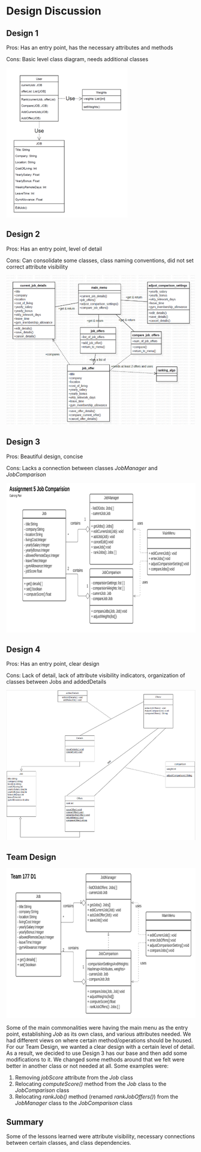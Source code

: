 # Design Discussion


## Design 1 
Pros: Has an entry point, has the necessary attributes and methods

Cons: Basic level class diagram, needs additional classes 

<img src="./images/design1.png" width="323" height="400"> 

## Design 2
Pros: Has an entry point, level of detail

Cons: Can consolidate some classes, class naming conventions, did not set correct attribute visibility

<img src="./images/design2.png" width="573" height="400"> 

## Design 3 
Pros: Beautiful design, concise

Cons: Lacks a connection between classes *JobManager* and *JobComparison*  

<img src="./images/design3.png" width="826" height="400"> 

## Design 4
Pros: Has an entry point, clear design

Cons: Lack of detail, lack of attribute visibility indicators, organization of classes between Jobs and addedDetails

<img src="./images/design4.png" width="519" height="400"> 

## Team Design
<img src="./images/design5.png" width="770" height="400"> 

Some of the main commonalities were having the main menu as the entry point, establishing *Job* as its own class, and various attributes needed. We had different views on where certain method/operations should be housed. For our Team Design, we wanted a clear design with a certain level of detail. As a result, we decided to use Design 3 has our base and then add some modifications to it. We changed some methods around that we felt were better in another class or not needed at all. Some examples were:
1. Removing *jobScore* attribute from the *Job* class
2. Relocating *computeScore()* method from the *Job* class to the *JobComparison* class
3. Relocating *rankJob()* method (renamed *rankJobOffers()*) from the *JobManager* class to the *JobComparison* class 


## Summary
Some of the lessons learned were attribute visibility, necessary connections between certain classes, and class dependencies.